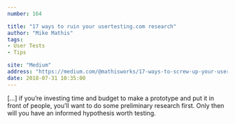 ```yaml
---
number: 164

title: "17 ways to ruin your usertesting.com research"
author: "Mike Mathis"
tags:
- User Tests
- Tips

site: "Medium"
address: "https://medium.com/@mathisworks/17-ways-to-screw-up-your-usertesting-com-545b1edfb4c1"
date: 2018-07-31 10:35:00
---
```


[…] if you’re investing time and budget to make a prototype and put it in front of people, you’ll want to do some preliminary research first. Only then will you have an informed hypothesis worth testing.
